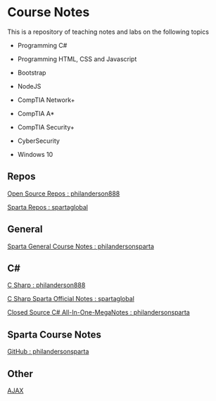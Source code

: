 # Course Notes

This is a repository of teaching notes and labs on the following topics 

* Programming C#

* Programming HTML, CSS and Javascript

* Bootstrap

* NodeJS

* CompTIA Network+

* CompTIA A*

* CompTIA Security+

* CyberSecurity

* Windows 10

## Repos

[Open Source Repos : philanderson888](https://github.com/philanderson888?tab=repositories)

[Sparta Repos : spartaglobal](https://github.com/spartaglobal)

## General

[Sparta General Course Notes : philandersonsparta](https://github.com/philandersonsparta/notes/blob/master/Sparta-General-Course-Notes.md)

## C# #

[C Sharp : philanderson888](https://github.com/philanderson888/c-sharp#c-net-visual-studio-vscore)

[C Sharp Sparta Official Notes : spartaglobal](https://github.com/spartaglobal/NewCSharpCurriculum/tree/dev)

[Closed Source C# All-In-One-MegaNotes : philandersonsparta](https://github.com/philandersonsparta/notes/blob/master/C-Sharp-All-In-One-Notes.md)

## Sparta Course Notes

[GitHub : philandersonsparta](https://github.com/philandersonsparta/notes/blob/master/GitHub.md)

## Other

[AJAX](AJAX.md)